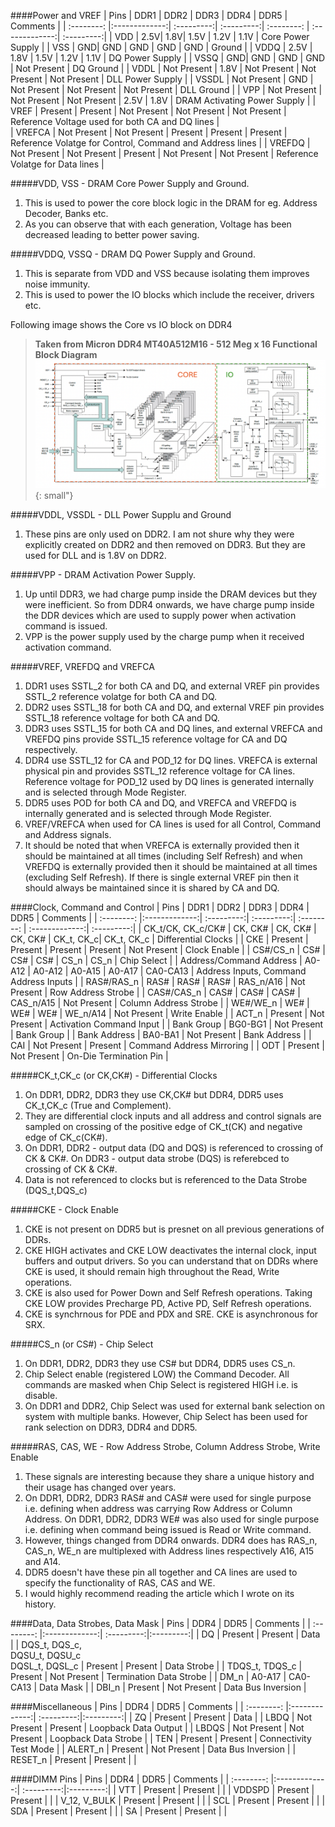 ####Power and VREF
|  Pins  |      DDR1      |   DDR2    |      DDR3      |      DDR4      |   DDR5    |   Comments    |
| :--------: |:-------------:| :---------:| :---------:| :--------: | :-------------:| :---------:|
| VDD | 2.5V| 1.8V| 1.5V | 1.2V | 1.1V | Core Power Supply |
| VSS | GND| GND | GND | GND | GND | Ground |
| VDDQ  | 2.5V | 1.8V | 1.5V | 1.2V | 1.1V | DQ Power Supply |
| VSSQ | GND| GND | GND | GND | Not Present | DQ Ground |
| VDDL | Not Present | 1.8V | Not Present | Not Present | Not Present | DLL Power Supply |
| VSSDL | Not Present | GND | Not Present | Not Present | Not Present | DLL Ground |
| VPP | Not Present | Not Present | Not Present | 2.5V | 1.8V | DRAM Activating Power Supply |
| VREF | Present | Present | Not Present | Not Present | Not Present | Reference Voltage used for both CA and DQ lines |    
| VREFCA | Not Present | Not Present | Present | Present | Present | Reference Volatge for Control, Command and Address lines |
| VREFDQ | Not Present | Not Present | Present | Not Present | Not Present | Reference Volatge for Data lines |

#####VDD, VSS - DRAM Core Power Supply and Ground.  
1. This is used to power the core block logic in the DRAM for eg. Address Decoder, Banks etc.<br>
2. As you can observe that with each generation, Voltage has been decreased leading to better power saving.

#####VDDQ, VSSQ - DRAM DQ Power Supply and Ground.
1. This is separate from VDD and VSS because isolating them improves noise immunity.<br>
2. This is used to power the IO blocks which include the receiver, drivers etc.

Following image shows the Core vs IO block on DDR4
> **Taken from Micron DDR4 MT40A512M16 - 512 Meg x 16 Functional Block Diagram**
> ![zoomify](../images/Core_vs_IO.png){: small"}

#####VDDL, VSSDL - DLL Power Supplu and Ground
1. These pins are only used on DDR2. I am not shure why they were explicitly created on DDR2 and then removed on DDR3. But they are used for DLL and is 1.8V on DDR2.
   
#####VPP - DRAM Activation Power Supply.  
1. Up until DDR3, we had charge pump inside the DRAM devices but they were inefficient. So from DDR4 onwards, we have charge pump inside the DDR devices which are used to supply power when activation command is issued.
2. VPP is the power supply used by the charge pump when it received activation command.

#####VREF, VREFDQ and VREFCA
1. DDR1 uses SSTL_2 for both CA and DQ, and external VREF pin provides SSTL_2 reference volatge for both CA and DQ.
2. DDR2 uses SSTL_18 for both CA and DQ, and external VREF pin provides SSTL_18 reference voltage for both CA and DQ.
3. DDR3 uses SSTL_15 for both CA and DQ lines, and  external VREFCA and VREFDQ pins provide SSTL_15 reference voltage for CA and DQ respectively.
4. DDR4 use SSTL_12 for CA and POD_12 for DQ lines. VREFCA is external physical pin and provides SSTL_12 reference voltage for CA lines. Reference voltage for POD_12 used by DQ lines is generated internally and is selected through Mode Register.
5. DDR5 uses POD for both CA and DQ, and VREFCA and VREFDQ is internally generated and is selected through Mode Register.
6. VREF/VREFCA when used for CA lines is used for all Control, Command and Address signals.
7. It should be noted that when VREFCA is externally provided then it should be maintained at all times (including Self Refresh) and when VREFDQ is externally provided then it should be maintained at all times (excluding Self Refresh). If there is single external VREF pin then it should always be maintained since it is shared by CA and DQ.

####Clock, Command and Control
|  Pins  |      DDR1      |   DDR2    |      DDR3      |      DDR4      |   DDR5    |   Comments    |
| :--------: |:-------------:| :---------:| :---------:| :--------: | :-------------:| :---------:|
| CK_t/CK, CK_c/CK#  | CK, CK# | CK, CK# | CK, CK# | CK_t, CK_c| CK_t, CK_c | Differential Clocks |
| CKE | Present | Present | Present | Present | Not Present | Clock Enable |
| CS#/CS_n | CS# | CS# | CS# | CS_n | CS_n | Chip Select |
| Address/Command Address | A0-A12 | A0-A12 | A0-A15 | A0-A17 | CA0-CA13 | Address Inputs, Command Address Inputs |
| RAS#/RAS_n | RAS# | RAS# | RAS# | RAS_n/A16 | Not Present | Row Address Strobe |
| CAS#/CAS_n | CAS# | CAS# | CAS# | CAS_n/A15 | Not Present | Column Address Strobe |
| WE#/WE_n | WE# | WE# | WE# | WE_n/A14 | Not Present | Write Enable |
| ACT_n |   Present    |      Not Present | Activation Command Input |
| Bank Group | BG0-BG1 |     Not Present | Bank Group |
| Bank Address | BA0-BA1 |     Not Present | Bank Address |
| CAI | Not Present |     Present | Command Address Mirroring |
| ODT | Present |     Not Present | On-Die Termination Pin |

#####CK_t,CK_c (or CK,CK#) - Differential Clocks
1. On DDR1, DDR2, DDR3 they use CK,CK# but DDR4, DDR5 uses CK_t,CK_c (True and Complement).
2. They are differential clock inputs and all address and control signals are sampled on crossing of the positive edge of CK_t(CK) and negative edge of CK_c(CK#).
3. On DDR1, DDR2 - output data (DQ and DQS) is referenced to crossing of CK & CK#. On DDR3 - output data strobe (DQS) is referebced to crossing of CK & CK#.
4. Data is not referenced to clocks but is referenced to the Data Strobe (DQS_t,DQS_c)

#####CKE - Clock Enable
1. CKE is not present on DDR5 but is presnet on all previous generations of DDRs.
2. CKE HIGH activates and CKE LOW deactivates the internal clock, input buffers and output drivers. So you can understand that on DDRs where CKE is used, it should remain high throughout the Read, Write operations.
3. CKE is also used for Power Down and Self Refresh operations. Taking CKE LOW provides Precharge PD, Active PD, Self Refresh operations.
4. CKE is synchrnous for PDE and PDX and SRE. CKE is asynchronous for SRX.

#####CS_n (or CS#) - Chip Select
1. On DDR1, DDR2, DDR3 they use CS# but DDR4, DDR5 uses CS_n.
2. Chip Select enable (registered LOW) the Command Decoder. All commands are masked when Chip Select is registered HIGH i.e. is disable.
3. On DDR1 and DDR2, Chip Select was used for external bank selection on system with multiple banks. However, Chip Select has been used for rank selection on DDR3, DDR4 and DDR5.

#####RAS, CAS, WE - Row Address Strobe, Column Address Strobe, Write Enable
1. These signals are interesting because they share a unique history and their usage has changed over years.
2. On DDR1, DDR2, DDR3 RAS# and CAS#  were used for single purpose i.e. defining when address  was carrying Row Address or Column Address. On DDR1, DDR2, DDR3 WE# was also used for single purpose i.e. defining when command being issued is Read or Write command.
3. However, things changed from DDR4 onwards. DDR4 does has RAS_n, CAS_n, WE_n are multiplexed with Address lines respectively A16, A15 and A14.
4. DDR5 doesn't have these pin all together and CA lines are used to specify the functionality of RAS, CAS and WE.
5. I would highly recommend reading the article which I wrote on its history.
   
####Data, Data Strobes, Data Mask
|  Pins  |      DDR4      |   DDR5    |   Comments    |
| :--------: |:-------------:| :---------:|:---------:|
| DQ  | Present |     Present | Data |
| DQS_t, DQS_c, <br> DQSU_t, DQSU_c <br> DQSL_t, DQSL_c |   Present    |       Present | Data Strobe |
| TDQS_t, TDQS_c | Present |     Not Present | Termination Data Strobe |
| DM_n |   A0-A17    |      CA0-CA13 | Data Mask |
| DBI_n |   Present    |      Not Present | Data Bus Inversion |

####Miscellaneous
|  Pins  |      DDR4      |   DDR5    |   Comments    |
| :--------: |:-------------:| :---------:|:---------:|
| ZQ  | Present |     Present | Data |
| LBDQ |   Not Present    |       Present | Loopback Data Output |
| LBDQS | Not Present |     Not Present | Loopback Data Strobe |
| TEN |   Present    |      Present | Connectivity Test Mode |
| ALERT_n |   Present    |      Not Present | Data Bus Inversion |
| RESET_n | Present |     Present |  |

####DIMM Pins
|  Pins  |      DDR4      |   DDR5    |   Comments    |
| :--------: |:-------------:| :---------:|:---------:|
| VTT  | Present |     Present |  |
| VDDSPD |   Present    |       Present |  |
| V_12, V_BULK | Present |     Present |  |
| SCL |   Present    |      Present |  |
| SDA |   Present    |      Present |  |
| SA | Present |     Present |  |
